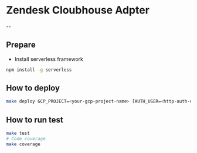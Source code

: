 # Zendesk Cloubhouse Adpter
--
## Prepare
- Install serverless framework
```bash
npm install -g serverless 
```

## How to deploy
```bash
make deploy GCP_PROJECT=<your-gcp-project-name> [AUTH_USER=<http-auth-username>] [AUTH_PASSWORD=<http-auth-password>]
```

## How to run test
```bash
make test
# Code coverage
make coverage
```